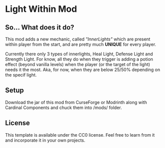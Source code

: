 # Light Within Mod

## So... What does it do?

This mod adds a new mechanic, called *"InnerLights"* which are present within player from the start, and are pretty much **UNIQUE** for every
player.

Currently there only 3 types of innerlights, Heal Light, Defense Light and Strength Light. For know, all they do when they trigger is adding a potion effect (beyond vanilla levels) when the player (or the target of the light) needs it the most. Aka, for now, when they are below 25/50% depending on the specif light.


## Setup

Download the jar of this mod from CurseForge or Modrinth along with Cardinal Components and chuck them into /mods/ folder.

## License

This template is available under the CC0 license. Feel free to learn from it and incorporate it in your own projects.
